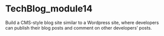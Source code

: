 # TechBlog_module14
Build a CMS-style blog site similar to a Wordpress site, where developers can publish their blog posts and comment on other developers’ posts.
